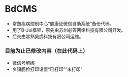 # BdCMS
+ 常熟疾病控制中心“健康证微信自助系统”备份代码。
+ 用了B-Jui框架，原先由苏州必答网络科技有限公司开发。
+ 后交由常熟昊虞科技有限公司运维。

### 目前为止已修改内容（在此代码上）
+ 微信号解绑
+ 乡镇肠检打印设置“已打印”“未打印”
